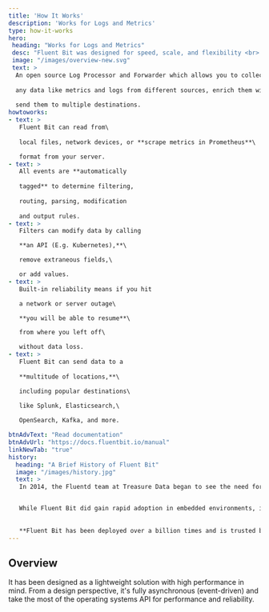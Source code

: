 ```yaml
---
title: 'How It Works'
description: 'Works for Logs and Metrics'
type: how-it-works
hero:
 heading: "Works for Logs and Metrics"
 desc: "Fluent Bit was designed for speed, scale, and flexibility <br> in a very lightweight, efficient package."
 image: "/images/overview-new.svg"
 text: >
  An open source Log Processor and Forwarder which allows you to collect\
  
  any data like metrics and logs from different sources, enrich them with filters and\
  
  send them to multiple destinations. 
howtoworks:
- text: > 
   Fluent Bit can read from\
   
   local files, network devices, or **scrape metrics in Prometheus**\

   format from your server.
- text: > 
   All events are **automatically
   
   tagged** to determine filtering, 
   
   routing, parsing, modification 
   
   and output rules.
- text: > 
   Filters can modify data by calling

   **an API (E.g. Kubernetes),**\

   remove extraneous fields,\

   or add values.
- text: > 
   Built-in reliability means if you hit

   a network or server outage\

   **you will be able to resume**\

   from where you left off\

   without data loss.
- text: > 
   Fluent Bit can send data to a 
   
   **multitude of locations,**\

   including popular destinations\

   like Splunk, Elasticsearch,\
   
   OpenSearch, Kafka, and more.

btnAdvText: "Read documentation"
btnAdvUrl: "https://docs.fluentbit.io/manual"
linkNewTab: "true"
history:
  heading: "A Brief History of Fluent Bit"
  image: "/images/history.jpg"
  text: >
   In 2014, the Fluentd team at Treasure Data began to see the need for a more lightweight log processor to be used in resource-constrained environments like embedded Linux and gateways.  The objective was to **provide all the speed, scale, and flexibility** of Fluentd in a smaller, more efficient footprint. The result was Fluent Bit.


   While Fluent Bit did gain rapid adoption in embedded environments, its lightweight, efficient design also made it attractive to those working across the cloud.  Features to support more inputs, filters, and outputs were added, and Fluent Bit quickly **became the industry standard unified logging layer** across all cloud and containerized environments.
   
   
   **Fluent Bit has been deployed over a billion times and is trusted by some of the world’s largest and most complex organizations.**
---
```


## Overview

It has been designed as a lightweight solution with high performance in mind. From a design perspective, it's fully asynchronous (event-driven) and take the most of the operating systems API for performance and reliability.
